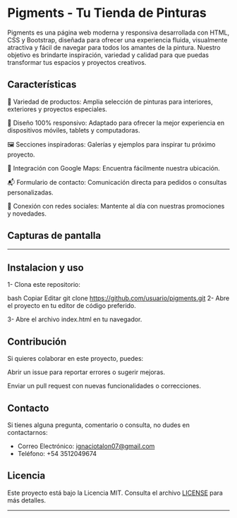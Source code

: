 # Pigments - Tu Tienda de Pinturas

Pigments es una página web moderna y responsiva desarrollada con HTML, CSS y Bootstrap, diseñada para ofrecer una experiencia fluida, visualmente atractiva y fácil de navegar para todos los amantes de la pintura.
Nuestro objetivo es brindarte inspiración, variedad y calidad para que puedas transformar tus espacios y proyectos creativos.

## Características

🌈 Variedad de productos: Amplia selección de pinturas para interiores, exteriores y proyectos especiales.

📱 Diseño 100% responsivo: Adaptado para ofrecer la mejor experiencia en dispositivos móviles, tablets y computadoras.

🖼 Secciones inspiradoras: Galerías y ejemplos para inspirar tu próximo proyecto.

📍 Integración con Google Maps: Encuentra fácilmente nuestra ubicación.

📬 Formulario de contacto: Comunicación directa para pedidos o consultas personalizadas.

📢 Conexión con redes sociales: Mantente al día con nuestras promociones y novedades.

## Capturas de pantalla

---

## Instalacion y uso

1- Clona este repositorio:

bash
Copiar
Editar
git clone https://github.com/usuario/pigments.git
2- Abre el proyecto en tu editor de código preferido.

3- Abre el archivo index.html en tu navegador.

## Contribución

Si quieres colaborar en este proyecto, puedes:

Abrir un issue para reportar errores o sugerir mejoras.

Enviar un pull request con nuevas funcionalidades o correcciones.

## Contacto

Si tienes alguna pregunta, comentario o consulta, no dudes en contactarnos:

- Correo Electrónico: ignaciotalon07@gmail.com
- Teléfono: +54 3512049674

## Licencia

Este proyecto está bajo la Licencia MIT. Consulta el archivo [LICENSE](LICENSE) para más detalles.

---
